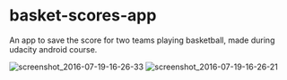 # basket-scores-app
An app to save the score for two teams playing basketball, made during udacity android course.

![screenshot_2016-07-19-16-26-33](https://cloud.githubusercontent.com/assets/13879256/16964210/7f080374-4dd0-11e6-8d7d-fbe2bd3bf38a.png)
![screenshot_2016-07-19-16-26-21](https://cloud.githubusercontent.com/assets/13879256/16964213/82cf2b0e-4dd0-11e6-9ed5-95d3f43e6d7e.png)
